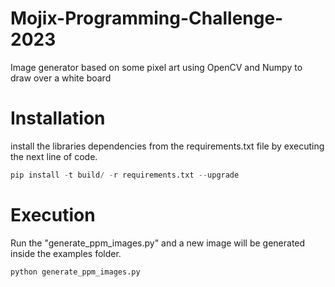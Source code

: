 # Mojix-Programming-Challenge-2023
Image generator based on some pixel art using OpenCV and Numpy to draw over a white board



# Installation
install the libraries dependencies from the requirements.txt file by executing the next line of code.

```python
pip install -t build/ -r requirements.txt --upgrade
```

# Execution
Run the "generate_ppm_images.py" and a new image will be generated inside the examples folder.
```
python generate_ppm_images.py
```
